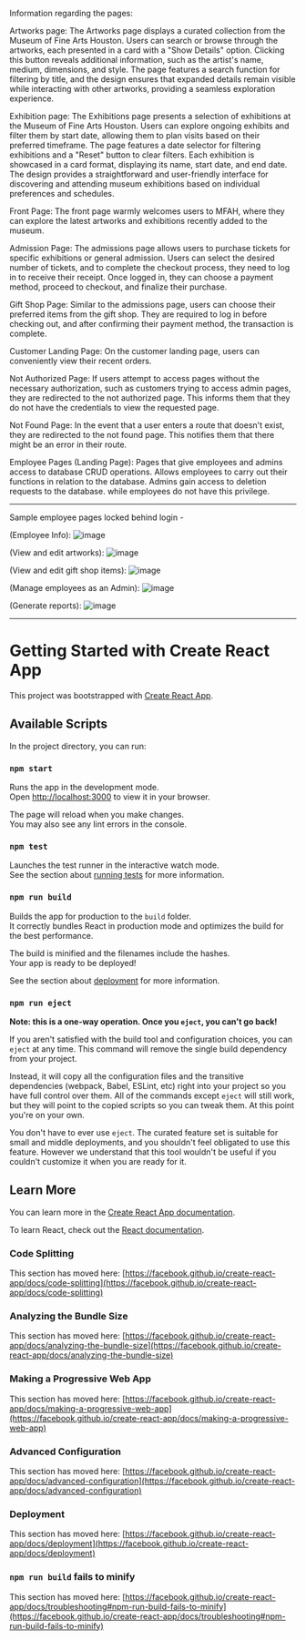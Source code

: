 Information regarding the pages:

Artworks page: The Artworks page displays a curated collection from the Museum of Fine Arts Houston. Users can search or browse through the artworks, each presented in a card with a "Show Details" option. Clicking this button reveals additional information, such as the artist's name, medium, dimensions, and style. The page features a search function for filtering by title, and the design ensures that expanded details remain visible while interacting with other artworks, providing a seamless exploration experience.

Exhibition page: The Exhibitions page presents a selection of exhibitions at the Museum of Fine Arts Houston. Users can explore ongoing exhibits and filter them by start date, allowing them to plan visits based on their preferred timeframe. The page features a date selector for filtering exhibitions and a "Reset" button to clear filters. Each exhibition is showcased in a card format, displaying its name, start date, and end date. The design provides a straightforward and user-friendly interface for discovering and attending museum exhibitions based on individual preferences and schedules.

Front Page: The front page warmly welcomes users to MFAH, where they can explore the latest artworks and exhibitions recently added to the museum.

Admission Page: The admissions page allows users to purchase tickets for specific exhibitions or general admission. Users can select the desired number of tickets, and to complete the checkout process, they need to log in to receive their receipt. Once logged in, they can choose a payment method, proceed to checkout, and finalize their purchase.

Gift Shop Page: Similar to the admissions page, users can choose their preferred items from the gift shop. They are required to log in before checking out, and after confirming their payment method, the transaction is complete.

Customer Landing Page: On the customer landing page, users can conveniently view their recent orders.

Not Authorized Page: If users attempt to access pages without the necessary authorization, such as customers trying to access admin pages, they are redirected to the not authorized page. This informs them that they do not have the credentials to view the requested page.

Not Found Page: In the event that a user enters a route that doesn't exist, they are redirected to the not found page. This notifies them that there might be an error in their route.

Employee Pages (Landing Page): Pages that give employees and admins access to database CRUD operations. Allows employees to carry out their functions in relation to the database. Admins gain access to deletion requests to the database. while employees do not have this privilege. 

---------------------------------------

Sample employee pages locked behind login -

(Employee Info):
![image](https://github.com/ksskatka/Museum-Database/assets/101766807/06933b25-f157-4448-823d-3a1f3d113872)

(View and edit artworks):
![image](https://github.com/ksskatka/Museum-Database/assets/101766807/1153bf67-9bea-4c92-a242-5b2ae5335d5e)

(View and edit gift shop items):
![image](https://github.com/ksskatka/Museum-Database/assets/101766807/070d57be-4b10-4f75-8e99-1efc5be4802e)

(Manage employees as an Admin):
![image](https://github.com/ksskatka/Museum-Database/assets/101766807/81daee89-3b17-48b9-b0c6-46fe90942a37)

(Generate reports):
![image](https://github.com/ksskatka/Museum-Database/assets/101766807/e04f6040-de2d-46ad-8cbd-3a04f55d9980)

--------------------------------------

# Getting Started with Create React App

This project was bootstrapped with [Create React App](https://github.com/facebook/create-react-app).

## Available Scripts

In the project directory, you can run:

### `npm start`

Runs the app in the development mode.\
Open [http://localhost:3000](http://localhost:3000) to view it in your browser.

The page will reload when you make changes.\
You may also see any lint errors in the console.

### `npm test`

Launches the test runner in the interactive watch mode.\
See the section about [running tests](https://facebook.github.io/create-react-app/docs/running-tests) for more information.

### `npm run build`

Builds the app for production to the `build` folder.\
It correctly bundles React in production mode and optimizes the build for the best performance.

The build is minified and the filenames include the hashes.\
Your app is ready to be deployed!

See the section about [deployment](https://facebook.github.io/create-react-app/docs/deployment) for more information.

### `npm run eject`

**Note: this is a one-way operation. Once you `eject`, you can't go back!**

If you aren't satisfied with the build tool and configuration choices, you can `eject` at any time. This command will remove the single build dependency from your project.

Instead, it will copy all the configuration files and the transitive dependencies (webpack, Babel, ESLint, etc) right into your project so you have full control over them. All of the commands except `eject` will still work, but they will point to the copied scripts so you can tweak them. At this point you're on your own.

You don't have to ever use `eject`. The curated feature set is suitable for small and middle deployments, and you shouldn't feel obligated to use this feature. However we understand that this tool wouldn't be useful if you couldn't customize it when you are ready for it.

## Learn More

You can learn more in the [Create React App documentation](https://facebook.github.io/create-react-app/docs/getting-started).

To learn React, check out the [React documentation](https://reactjs.org/).

### Code Splitting

This section has moved here: [https://facebook.github.io/create-react-app/docs/code-splitting](https://facebook.github.io/create-react-app/docs/code-splitting)

### Analyzing the Bundle Size

This section has moved here: [https://facebook.github.io/create-react-app/docs/analyzing-the-bundle-size](https://facebook.github.io/create-react-app/docs/analyzing-the-bundle-size)

### Making a Progressive Web App

This section has moved here: [https://facebook.github.io/create-react-app/docs/making-a-progressive-web-app](https://facebook.github.io/create-react-app/docs/making-a-progressive-web-app)

### Advanced Configuration

This section has moved here: [https://facebook.github.io/create-react-app/docs/advanced-configuration](https://facebook.github.io/create-react-app/docs/advanced-configuration)

### Deployment

This section has moved here: [https://facebook.github.io/create-react-app/docs/deployment](https://facebook.github.io/create-react-app/docs/deployment)

### `npm run build` fails to minify

This section has moved here: [https://facebook.github.io/create-react-app/docs/troubleshooting#npm-run-build-fails-to-minify](https://facebook.github.io/create-react-app/docs/troubleshooting#npm-run-build-fails-to-minify)
